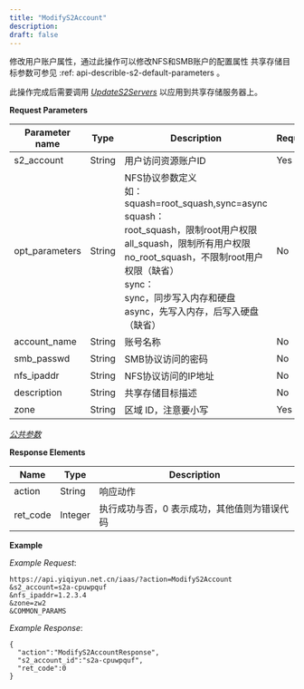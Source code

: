 ```yaml
---
title: "ModifyS2Account"
description: 
draft: false
---
```




修改用户账户属性，通过此操作可以修改NFS和SMB账户的配置属性 共享存储目标参数可参见 :ref: api-describle-s2-default-parameters 。

此操作完成后需要调用 [_UpdateS2Servers_](../update_s2_servers/) 以应用到共享存储服务器上。

**Request Parameters**

| Parameter name | Type | Description | Required |
| --- | --- | --- | --- |
| s2_account | String | 用户访问资源账户ID | Yes |
| opt_parameters | String | NFS协议参数定义<br/>如：squash=root_squash,sync=async<br/>squash：<br/>root_squash，限制root用户权限<br/>all_squash，限制所有用户权限<br/>no_root_squash，不限制root用户权限（缺省）<br/>sync：<br/>sync，同步写入内存和硬盘<br/>async，先写入内存，后写入硬盘（缺省） | No |
| account_name | String | 账号名称 | No |
| smb_passwd | String | SMB协议访问的密码 | No |
| nfs_ipaddr | String | NFS协议访问的IP地址 | No |
| description | String | 共享存储目标描述 | No |
| zone | String | 区域 ID，注意要小写 | Yes |

[_公共参数_](../../../parameters/)

**Response Elements**

| Name | Type | Description |
| --- | --- | --- |
| action | String | 响应动作 |
| ret_code | Integer | 执行成功与否，0 表示成功，其他值则为错误代码 |

**Example**

_Example Request_:

```
https://api.yiqiyun.net.cn/iaas/?action=ModifyS2Account
&s2_account=s2a-cpuwpquf
&nfs_ipaddr=1.2.3.4
&zone=zw2
&COMMON_PARAMS
```

_Example Response_:

```
{
  "action":"ModifyS2AccountResponse",
  "s2_account_id":"s2a-cpuwpquf",
  "ret_code":0
}
```
